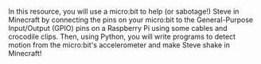 In this resource, you will use a micro:bit to help (or sabotage!) Steve in Minecraft by connecting the pins on your micro:bit to the General-Purpose Input/Output (GPIO) pins on a Raspberry Pi using some cables and crocodile clips. Then, using Python, you will write programs to detect motion from the micro:bit's accelerometer and make Steve shake in Minecraft!

